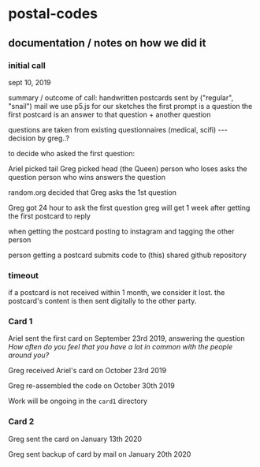 # postal-codes

## documentation / notes on how we did it

### initial call

sept 10, 2019

summary / outcome of call:
handwritten postcards sent by ("regular", "snail") mail
we use p5.js for our sketches
the first prompt is a question
the first postcard is an answer to that question + another question

questions are taken from existing questionnaires (medical, scifi) --- decision by greg..?

to decide who asked the first question:

Ariel picked tail
Greg picked head (the Queen)
person who loses asks the question
person who wins answers the question

random.org decided that Greg asks the 1st question

Greg got 24 hour to ask the first question
greg will get 1 week after getting the first postcard to reply

when getting the postcard
posting to instagram and tagging the other person

person getting a postcard submits code to (this) shared github repository 

### timeout

if a postcard is not received within 1 month, we consider it lost. the postcard's content is then sent digitally to the other party.

### Card 1

Ariel sent the first card on September 23rd 2019, answering the question *How often do you feel that you have a lot in common with the people around you?*

Greg received Ariel's card on October 23rd 2019

Greg re-assembled the code on October 30th 2019

Work will be ongoing in the `card1` directory

### Card 2

Greg sent the card on January 13th 2020

Greg sent backup of card by mail on January 20th 2020

